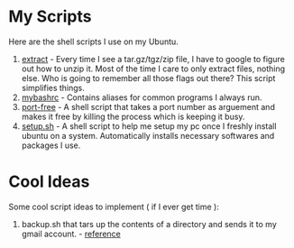 # My Scripts

Here are the shell scripts I use on my Ubuntu.

1. [extract](./extract) - Every time I see a tar.gz/tgz/zip file, I have to google to figure out how to unzip it. Most of the time I care to only extract files, nothing else. Who is going to remember all those flags out there? This script simplifies things.
1. [mybashrc](./mybashrc) - Contains aliases for common programs I always run.
1. [port-free](./port-free) - A shell script that takes a port number as arguement and makes it free by killing the process which is keeping it busy.
1. [setup.sh](./setup.sh) - A shell script to help me setup my pc once I freshly install ubuntu on a system. Automatically installs necessary softwares and packages I use.

# Cool Ideas

Some cool script ideas to implement ( if I ever get time ):

1. backup.sh that tars up the contents of a directory and sends it to my gmail account. - [reference](http://stackoverflow.com/a/188181)
